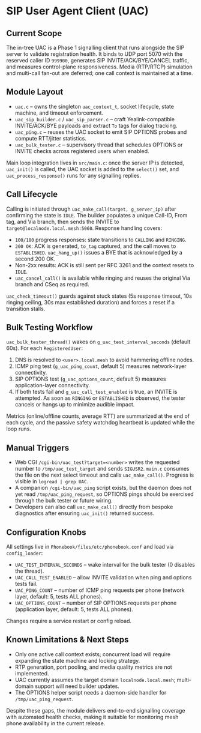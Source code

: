 # SIP User Agent Client (UAC)

## Current Scope
The in-tree UAC is a Phase 1 signalling client that runs alongside the SIP server to validate registration health. It binds to UDP port 5070 with the reserved caller ID `999900`, generates SIP INVITE/ACK/BYE/CANCEL traffic, and measures control-plane responsiveness. Media (RTP/RTCP) simulation and multi-call fan-out are deferred; one call context is maintained at a time.

## Module Layout
- `uac.c` – owns the singleton `uac_context_t`, socket lifecycle, state machine, and timeout enforcement.
- `uac_sip_builder.c` / `uac_sip_parser.c` – craft Yealink-compatible INVITE/ACK/BYE payloads and extract `To` tags for dialog tracking.
- `uac_ping.c` – reuses the UAC socket to emit SIP OPTIONS probes and compute RTT/jitter statistics.
- `uac_bulk_tester.c` – supervisory thread that schedules OPTIONS or INVITE checks across registered users when enabled.

Main loop integration lives in `src/main.c`: once the server IP is detected, `uac_init()` is called, the UAC socket is added to the `select()` set, and `uac_process_response()` runs for any signalling replies.

## Call Lifecycle
Calling is initiated through `uac_make_call(target, g_server_ip)` after confirming the state is `IDLE`. The builder populates a unique Call-ID, From tag, and Via branch, then sends the INVITE to `target@localnode.local.mesh:5060`. Response handling covers:
- `100/180` progress responses: state transitions to `CALLING` and `RINGING`.
- `200 OK`: ACK is generated, `to_tag` captured, and the call moves to `ESTABLISHED`. `uac_hang_up()` issues a BYE that is acknowledged by a second 200 OK.
- Non-2xx results: ACK is still sent per RFC 3261 and the context resets to `IDLE`.
- `uac_cancel_call()` is available while ringing and reuses the original Via branch and CSeq as required.

`uac_check_timeout()` guards against stuck states (5s response timeout, 10s ringing ceiling, 30s max established duration) and forces a reset if a transition stalls.

## Bulk Testing Workflow
`uac_bulk_tester_thread()` wakes on `g_uac_test_interval_seconds` (default 60s). For each `RegisteredUser`:
1. DNS is resolved to `<user>.local.mesh` to avoid hammering offline nodes.
2. ICMP ping test (`g_uac_ping_count`, default 5) measures network-layer connectivity.
3. SIP OPTIONS test (`g_uac_options_count`, default 5) measures application-layer connectivity.
4. If both tests fail and `g_uac_call_test_enabled` is true, an INVITE is attempted. As soon as `RINGING` or `ESTABLISHED` is observed, the tester cancels or hangs up to minimize audible impact.

Metrics (online/offline counts, average RTT) are summarized at the end of each cycle, and the passive safety watchdog heartbeat is updated while the loop runs.

## Manual Triggers
- Web CGI `/cgi-bin/uac_test?target=<number>` writes the requested number to `/tmp/uac_test_target` and sends `SIGUSR2`. `main.c` consumes the file on the next select timeout and calls `uac_make_call()`. Progress is visible in `logread | grep UAC`.
- A companion `/cgi-bin/uac_ping` script exists, but the daemon does not yet read `/tmp/uac_ping_request`, so OPTIONS pings should be exercised through the bulk tester or future wiring.
- Developers can also call `uac_make_call()` directly from bespoke diagnostics after ensuring `uac_init()` returned success.

## Configuration Knobs
All settings live in `Phonebook/files/etc/phonebook.conf` and load via `config_loader`:
- `UAC_TEST_INTERVAL_SECONDS` – wake interval for the bulk tester (0 disables the thread).
- `UAC_CALL_TEST_ENABLED` – allow INVITE validation when ping and options tests fail.
- `UAC_PING_COUNT` – number of ICMP ping requests per phone (network layer, default: 5, tests ALL phones).
- `UAC_OPTIONS_COUNT` – number of SIP OPTIONS requests per phone (application layer, default: 5, tests ALL phones).

Changes require a service restart or config reload.

## Known Limitations & Next Steps
- Only one active call context exists; concurrent load will require expanding the state machine and locking strategy.
- RTP generation, port pooling, and media quality metrics are not implemented.
- UAC currently assumes the target domain `localnode.local.mesh`; multi-domain support will need builder updates.
- The OPTIONS helper script needs a daemon-side handler for `/tmp/uac_ping_request`.

Despite these gaps, the module delivers end-to-end signalling coverage with automated health checks, making it suitable for monitoring mesh phone availability in the current release.
